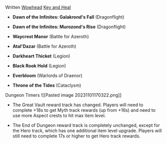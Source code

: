 
Written
[Wowhead](https://www.wowhead.com/guide/mythic-plus-dungeons/dragonflight-season-3/overview)
[Key and Heal](https://keyandheal.com/posts/season-3-guide/)

- **Dawn of the Infinites: Galakrond's Fall** (Dragonflight)

- **Dawn of the Infinites: Murozond's Rise** (Dragonflight)

- **Waycrest Manor** (Battle for Azeroth)

- **Atal'Dazar** (Battle for Azeroth)

- **Darkheart Thicket** (Legion)

- **Black Rook Hold** (Legion)

- **Everbloom** (Warlords of Draenor)

- **Throne of the Tides** (Cataclysm)

Dungeon Timers
![[Pasted image 20231101170322.png]]

* The Great Vault reward track has changed. Players will need to complete +18s to get Myth track rewards (up from +16s) and need to use more Aspect crests to hit max item level.

* The End of Dungeon reward track is completely unchanged, except for the Hero track, which has one additional item level upgrade. Players will still need to complete 17s or higher to get Hero track rewards.



